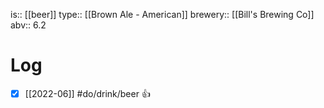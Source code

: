 is:: [[beer]]
type:: [[Brown Ale - American]]
brewery:: [[Bill's Brewing Co]]
abv:: 6.2

# Log
- [x] [[2022-06]] #do/drink/beer 👍
